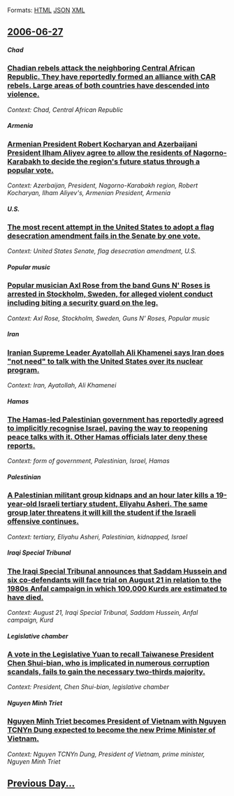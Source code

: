 
Formats: [HTML](2006/06/27/index.html)  [JSON](2006/06/27/index.json)  [XML](2006/06/27/index.xml)  

## [2006-06-27](/news/2006/06/27/index.md)

##### Chad
### [ Chadian rebels attack the neighboring Central African Republic. They have reportedly formed an alliance with CAR rebels. Large areas of both countries have descended into violence. ](/news/2006/06/27/chadian-rebels-attack-the-neighboring-central-african-republic-they-have-reportedly-formed-an-alliance-with-car-rebels-large-areas-of-bot.md)
_Context: Chad, Central African Republic_

##### Armenia
### [ Armenian President Robert Kocharyan and Azerbaijani President Ilham Aliyev agree to allow the residents of Nagorno-Karabakh to decide the region's future status through a popular vote. ](/news/2006/06/27/armenian-president-robert-kocharyan-and-azerbaijani-president-ilham-aliyev-agree-to-allow-the-residents-of-nagorno-karabakh-to-decide-the-r.md)
_Context: Azerbaijan, President, Nagorno-Karabakh region, Robert Kocharyan, Ilham Aliyev's, Armenian President, Armenia_

##### U.S.
### [ The most recent attempt in the United States to adopt a flag desecration amendment fails in the Senate by one vote. ](/news/2006/06/27/the-most-recent-attempt-in-the-united-states-to-adopt-a-flag-desecration-amendment-fails-in-the-senate-by-one-vote.md)
_Context: United States Senate, flag desecration amendment, U.S._

##### Popular music
### [ Popular musician Axl Rose from the band Guns N' Roses is arrested in Stockholm, Sweden, for alleged violent conduct including biting a security guard on the leg. ](/news/2006/06/27/popular-musician-axl-rose-from-the-band-guns-n-roses-is-arrested-in-stockholm-sweden-for-alleged-violent-conduct-including-biting-a-secu.md)
_Context: Axl Rose, Stockholm, Sweden, Guns N' Roses, Popular music_

##### Iran
### [ Iranian Supreme Leader Ayatollah Ali Khamenei says Iran does "not need" to talk with the United States over its nuclear program. ](/news/2006/06/27/iranian-supreme-leader-ayatollah-ali-khamenei-says-iran-does-not-need-to-talk-with-the-united-states-over-its-nuclear-program.md)
_Context: Iran, Ayatollah, Ali Khamenei_

##### Hamas
### [ The Hamas-led Palestinian government has reportedly agreed to implicitly recognise Israel, paving the way to reopening peace talks with it. Other Hamas officials later deny these reports. ](/news/2006/06/27/the-hamas-led-palestinian-government-has-reportedly-agreed-to-implicitly-recognise-israel-paving-the-way-to-reopening-peace-talks-with-it.md)
_Context: form of government, Palestinian, Israel, Hamas_

##### Palestinian
### [ A Palestinian militant group kidnaps and an hour later kills a 19-year-old Israeli tertiary student, Eliyahu Asheri. The same group later threatens it will kill the student if the Israeli offensive continues. ](/news/2006/06/27/a-palestinian-militant-group-kidnaps-and-an-hour-later-kills-a-19-year-old-israeli-tertiary-student-eliyahu-asheri-the-same-group-later-t.md)
_Context: tertiary, Eliyahu Asheri, Palestinian, kidnapped, Israel_

##### Iraqi Special Tribunal
### [ The Iraqi Special Tribunal announces that Saddam Hussein and six co-defendants will face trial on August 21 in relation to the 1980s Anfal campaign in which 100,000 Kurds are estimated to have died. ](/news/2006/06/27/the-iraqi-special-tribunal-announces-that-saddam-hussein-and-six-co-defendants-will-face-trial-on-august-21-in-relation-to-the-1980s-anfal.md)
_Context: August 21, Iraqi Special Tribunal, Saddam Hussein, Anfal campaign, Kurd_

##### Legislative chamber
### [ A vote in the Legislative Yuan to recall Taiwanese President Chen Shui-bian, who is implicated in numerous corruption scandals, fails to gain the necessary two-thirds majority. ](/news/2006/06/27/a-vote-in-the-legislative-yuan-to-recall-taiwanese-president-chen-shui-bian-who-is-implicated-in-numerous-corruption-scandals-fails-to-ga.md)
_Context: President, Chen Shui-bian, legislative chamber_

##### Nguyen Minh Triet
### [ Nguyen Minh Triet becomes President of Vietnam with Nguyen TCNYn Dung expected to become the new Prime Minister of Vietnam. ](/news/2006/06/27/nguyen-minh-triet-becomes-president-of-vietnam-with-nguya-n-taocnyn-da-c-ng-expected-to-become-the-new-prime-minister-of-vietnam.md)
_Context: Nguyen TCNYn Dung, President of Vietnam, prime minister, Nguyen Minh Triet_

## [Previous Day...](/news/2006/06/26/index.md)


